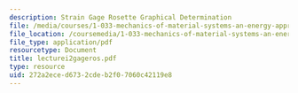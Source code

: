 ```yaml
---
description: Strain Gage Rosette Graphical Determination
file: /media/courses/1-033-mechanics-of-material-systems-an-energy-approach-fall-2003/272a2eced6732cdeb2f07060c42119e8_lecturei2gageros.pdf
file_location: /coursemedia/1-033-mechanics-of-material-systems-an-energy-approach-fall-2003/272a2eced6732cdeb2f07060c42119e8_lecturei2gageros.pdf
file_type: application/pdf
resourcetype: Document
title: lecturei2gageros.pdf
type: resource
uid: 272a2ece-d673-2cde-b2f0-7060c42119e8
---
```

